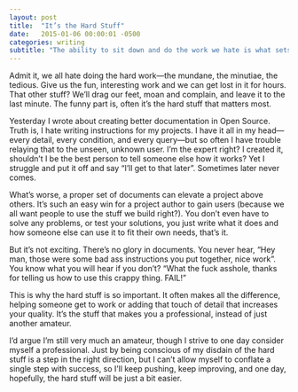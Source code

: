```yaml
---
layout: post
title:  "It’s the Hard Stuff"
date:   2015-01-06 00:00:01 -0500
categories: writing
subtitle: "The ability to sit down and do the work we hate is what sets us apart"
---
```


Admit it, we all hate doing the hard work—the mundane, the minutiae, the tedious. Give us the fun, interesting work and we can get lost in it for hours. That other stuff? We’ll drag our feet, moan and complain, and leave it to the last minute. The funny part is, often it’s the hard stuff that matters most.

Yesterday I wrote about creating better documentation in Open Source. Truth is, I hate writing instructions for my projects. I have it all in my head—every detail, every condition, and every query—but so often I have trouble relaying that to the unseen, unknown user. I’m the expert right? I created it, shouldn’t I be the best person to tell someone else how it works? Yet I struggle and put it off and say “I’ll get to that later”. Sometimes later never comes.

What’s worse, a proper set of documents can elevate a project above others. It’s such an easy win for a project author to gain users (because we all want people to use the stuff we build right?). You don’t even have to solve any problems, or test your solutions, you just write what it does and how someone else can use it to fit their own needs, that’s it.

But it’s not exciting. There’s no glory in documents. You never hear, “Hey man, those were some bad ass instructions you put together, nice work”. You know what you will hear if you don’t? “What the fuck asshole, thanks for telling us how to use this crappy thing. FAIL!”

This is why the hard stuff is so important. It often makes all the difference, helping someone get to work or adding that touch of detail that increases your quality. It’s the stuff that makes you a professional, instead of just another amateur.

I’d argue I’m still very much an amateur, though I strive to one day consider myself a professional. Just by being conscious of my disdain of the hard stuff is a step in the right direction, but I can’t allow myself to conflate a single step with success, so I’ll keep pushing, keep improving, and one day, hopefully, the hard stuff will be just a bit easier.
